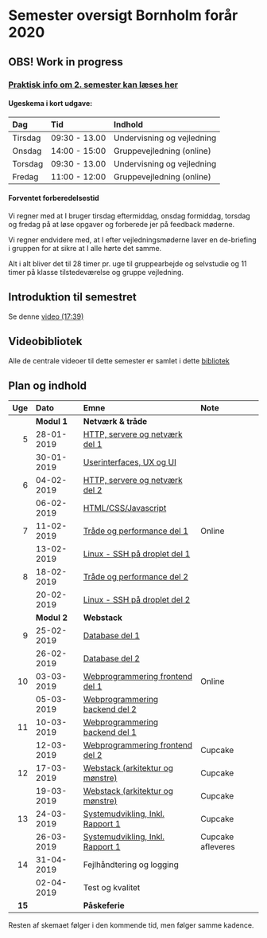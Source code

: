 # Semester oversigt Bornholm forår 2020
## OBS! Work in progress

### [Praktisk info om 2. semester kan læses her](Praktisk.md)

#### Ugeskema i kort udgave:

| Dag   | Tid          | Indhold                  |
| :---- | :----------  | :------------------------|  
|Tirsdag |09:30 - 13.00 |Undervisning og vejledning|
|Onsdag |14:00 - 15:00 | Gruppevejledning (online)|
|Torsdag |09:30 - 13.00 | Undervisning og vejledning|
|Fredag |11:00 - 12:00 | Gruppevejledning (online)|

#### Forventet forberedelsestid
Vi regner med at I bruger tirsdag eftermiddag, onsdag formiddag, torsdag og fredag på at løse opgaver og forberede jer på feedback møderne. 

Vi regner endvidere med, at I efter vejledningsmøderne laver en de-briefing i gruppen for at sikre at I alle hørte det samme. 

Alt i alt bliver det til 28 timer pr. uge til gruppearbejde og selvstudie og 11 timer på klasse tilstedeværelse og gruppe vejledning.

## Introduktion til semestret

Se denne [video (17:39)](https://www.youtube.com/watch?v=BfckE05Ue4E)

## Videobibliotek

Alle de centrale videoer til dette semester er samlet i dette [bibliotek](https://datsoftlyngby.github.io/dat2sem2020VideoLibrary/)


## Plan og indhold

|  Uge     | Dato        | Emne                                     | Note |
| ---:     | :---------- | :--------------------------------------- | :------- |
|          | **Modul 1** | **Netværk & tråde**                      |  |
|        5 | 28-01-2019  | [HTTP, servere og netværk del 1](Modul1/Httpserver.md) ||
|          | 30-01-2019  | [Userinterfaces, UX og UI](Modul1/html/ux_ui.md) ||
|        6 | 04-02-2019  | [HTTP, servere og netværk del 2](Modul1/Httpserver.md) ||
|          | 06-02-2019  | [HTML/CSS/Javascript](Modul1/html/) ||
|        7 | 11-02-2019  | [Tråde og performance del 1](Modul1/Threads.md)     | Online |
|          | 13-02-2019| [Linux - SSH på droplet del 1](Modul2/Week1-Deployment) ||
|        8 | 18-02-2019  | [Tråde og performance del 2](Modul1/Threads.md)     ||
|          | 20-02-2019| [Linux - SSH på droplet del 2](Modul2/Week1-Deployment) ||
|          | **Modul 2** | **Webstack**                             ||
|        9 | 25-02-2019| [Database del 1](Modul2/Week2-Database/) ||
|          | 26-02-2019| [Database del 2](Modul2/Week2-Database/)  ||
|       10 | 03-03-2019 | [Webprogrammering frontend del 1](Modul2/Week3-Frontend/)  | Online |
|          | 05-03-2019 |  [Webprogrammering backend del 2](Modul2/Week3-Backend/) |  |
|       11 | 10-03-2019| [Webprogrammering backend del 1](Modul2/Week4-Backend) | |
|          | 12-03-2019| [Webprogrammering frontend del 2](Modul2/Week4-Frontend) |Cupcake|
|		  12| 17-03-2019| [Webstack (arkitektur og mønstre)](Modul3/) | Cupcake |
|		    | 19-03-2019| [Webstack (arkitektur og mønstre)](Modul3/) | Cupcake |
|      13  | 24-03-2019| [Systemudvikling, Inkl. Rapport 1](Modul2/Week5-Report/) |Cupcake |
|          | 26-03-2019| [Systemudvikling, Inkl. Rapport 1](Modul2/Week5-Report/) |Cupcake afleveres|
|       14 | 31-04-2019| Fejlhåndtering og logging | | 
|          | 02-04-2019   | Test og kvalitet  | |
|   **15** |   | **Påskeferie** ||

Resten af skemaet følger i den kommende tid, men følger samme kadence.